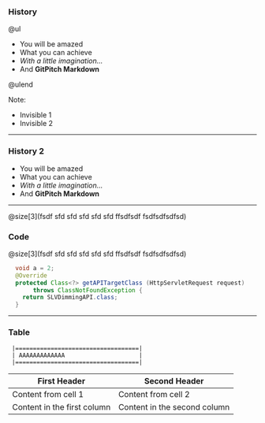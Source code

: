 ### History

@ul
- You will be amazed
- What you can achieve
- *With a little imagination...*
- And **GitPitch Markdown**

@ulend

Note:

- Invisible 1
- Invisible 2

---

### History 2

- You will be amazed
- What you can achieve
- *With a little imagination...*
- And **GitPitch Markdown**

---

@size[3](fsdf sfd sfd sfd sfd sfd ffsdfsdf fsdfsdfsdfsd)

### Code

@size[3](fsdf sfd sfd sfd sfd sfd ffsdfsdf fsdfsdfsdfsd)

```java
  void a = 2;
  @Override
  protected Class<?> getAPITargetClass (HttpServletRequest request) 
       throws ClassNotFoundException {
    return SLVDimmingAPI.class;
  } 

```

---

### Table 

```text
 |===================================|
 | AAAAAAAAAAAAA                     |
 |===================================|
```


First Header | Second Header
------------ | -------------
Content from cell 1 | Content from cell 2
Content in the first column | Content in the second column
